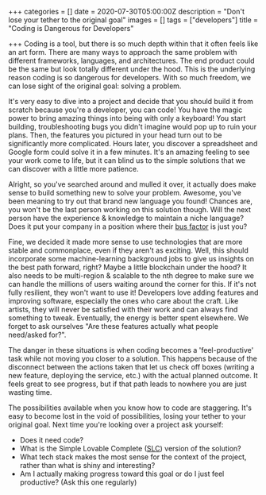 +++
categories = []
date = 2020-07-30T05:00:00Z
description = "Don't lose your tether to the original goal"
images = []
tags = ["developers"]
title = "Coding is Dangerous for Developers"

+++
Coding is a tool, but there is so much depth within that it often feels like an art form. There are many ways to approach the same problem with different frameworks, languages, and architectures. The end product could be the same but look totally different under the hood. This is the underlying reason coding is so dangerous for developers. With so much freedom, we can lose sight of the original goal: solving a problem.

It's very easy to dive into a project and decide that you should build it from scratch because you're a developer, you can code! You have the magic power to bring amazing things into being with only a keyboard! You start building, troubleshooting bugs you didn't imagine would pop up to ruin your plans. Then, the features you pictured in your head turn out to be significantly more complicated. Hours later, you discover a spreadsheet and Google form could solve it in a few minutes. It's an amazing feeling to see your work come to life, but it can blind us to the simple solutions that we can discover with a little more patience.

Alright, so you've searched around and mulled it over, it actually does make sense to build something new to solve your problem. Awesome, you've been meaning to try out that brand new language you found! Chances are, you won't be the last person working on this solution though. Will the next person have the experience & knowledge to maintain a niche language? Does it put your company in a position where their [bus factor](https://en.wikipedia.org/wiki/Bus_factor) is just you?

Fine, we decided it made more sense to use technologies that are more stable and commonplace, even if they aren't as exciting. Well, this should incorporate some machine-learning background jobs to give us insights on the best path forward, right? Maybe a little blockchain under the hood? It also needs to be multi-region & scalable to the nth degree to make sure we can handle the millions of users waiting around the corner for this. If it's not fully resilient, they won't want to use it! Developers love adding features and improving software, especially the ones who care about the craft. Like artists, they will never be satisfied with their work and can always find something to tweak. Eventually, the energy is better spent elsewhere. We forget to ask ourselves "Are these features actually what people need/asked for?".

The danger in these situations is when coding becomes a 'feel-productive' task while not moving you closer to a solution. This happens because of the disconnect between the actions taken that let us check off boxes (writing a new feature, deploying the service, etc.) with the actual planned outcome. It feels great to see progress, but if that path leads to nowhere you are just wasting time.

The possibilities available when you know how to code are staggering. It's easy to become lost in the void of possibilities, losing your tether to your original goal. Next time you're looking over a project ask yourself:

* Does it need code?
* What is the Simple Lovable Complete ([SLC](https://blog.asmartbear.com/slc.html)) version of the solution?
* What tech stack makes the most sense for the context of the project, rather than what is shiny and interesting?
* Am I actually making progress toward this goal or do I just feel productive? (Ask this one regularly)